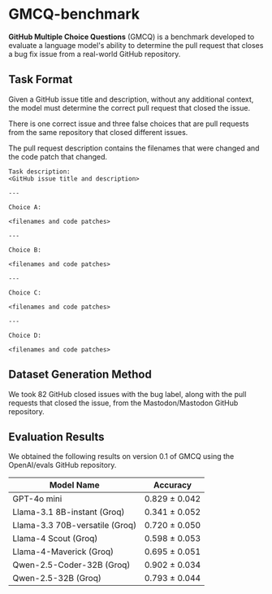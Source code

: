 # GMCQ-benchmark

**GitHub Multiple Choice Questions** (GMCQ) is a benchmark developed to evaluate a language model's ability to determine the pull request that closes a bug fix issue from a real-world GitHub repository.

## Task Format

Given a GitHub issue title and description, without any additional context, the model must determine the correct pull request that closed the issue.

There is one correct issue and three false choices that are pull requests from the same repository that closed different issues.

The pull request description contains the filenames that were changed and the code patch that changed.

```
Task description:
<GitHub issue title and description>

---

Choice A:

<filenames and code patches>

---

Choice B:

<filenames and code patches>

---

Choice C:

<filenames and code patches>

---

Choice D:

<filenames and code patches>

```

## Dataset Generation Method

We took 82 GitHub closed issues with the bug label, along with the pull requests that closed the issue, from the Mastodon/Mastodon GitHub repository. 

## Evaluation Results

We obtained the following results on version 0.1 of GMCQ using the OpenAI/evals GitHub repository.

| Model Name | Accuracy |
| --- | --- | 
| GPT-4o mini | 0.829 ± 0.042 |
| Llama-3.1 8B-instant (Groq) | 0.341 ± 0.052 |
| Llama-3.3 70B-versatile (Groq) | 0.720 ± 0.050 |
| Llama-4 Scout (Groq) | 0.598 ± 0.053 |
| Llama-4-Maverick (Groq) | 0.695 ± 0.051 |
| Qwen-2.5-Coder-32B (Groq) | 0.902 ± 0.034 |
| Qwen-2.5-32B (Groq) | 0.793 ± 0.044 |
